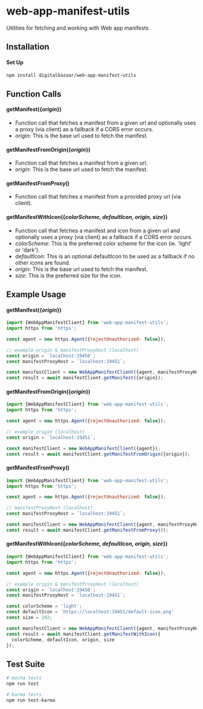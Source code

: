 # web-app-manifest-utils
Utilities for fetching and working with Web app manifests

## Installation

#### Set Up
```sh
npm install digitalbazaar/web-app-manifest-utils
```

## Function Calls

#### getManifest({*origin*})
- Function call that fetches a manifest from a given url and optionally uses a
proxy (via client) as a fallback if a CORS error occurs.
- *origin*: This is the base url used to fetch the manifest.

#### getManifestFromOrigin({*origin*})
- Function call that fetches a manifest from a given url.
- *origin*: This is the base url used to fetch the manifest.

#### getManifestFromProxy()
- Function call that fetches a manifest from a provided proxy url (via client).

#### getManifestWithIcon({*colorScheme, defaultIcon, origin, size*})
- Function call that fetches a manifest and icon from a given url and optionally
uses a proxy (via client) as a fallback if a CORS error occurs.
- *colorScheme*: This is the preferred color scheme for the icon (ie. 'light' or
'dark').
- *defaultIcon*: This is an optional defaultIcon to be used as a fallback if no
other icons are found.
- *origin*: This is the base url used to fetch the manifest.
- *size*: This is the preferred size for the icon.

## Example Usage

#### getManifest({*origin*})
```js
import {WebAppManifestClient} from 'web-app-manifest-utils';
import https from 'https';

const agent = new https.Agent({rejectUnauthorized: false});

// example origin & manifestProxyHost (localhost)
const origin = `localhost:19450`;
const manifestProxyHost = `localhost:19451`;

const manifestClient = new WebAppManifestClient({agent, manifestProxyHost});
const result = await manifestClient.getManifest({origin});
```

#### getManifestFromOrigin({*origin*})
```js
import {WebAppManifestClient} from 'web-app-manifest-utils';
import https from 'https';

const agent = new https.Agent({rejectUnauthorized: false});

// example origin (localhost)
const origin = `localhost:19451`;

const manifestClient = new WebAppManifestClient({agent});
const result = await manifestClient.getManifestFromOrigin({origin});
```

#### getManifestFromProxy()
```js
import {WebAppManifestClient} from 'web-app-manifest-utils';
import https from 'https';

const agent = new https.Agent({rejectUnauthorized: false});

// manifestProxyHost (localhost)
const manifestProxyHost = `localhost:19451`;

const manifestClient = new WebAppManifestClient({agent, manifestProxyHost});
const result = await manifestClient.getManifestFromProxy());
```

#### getManifestWithIcon({*colorScheme, defaultIcon, origin, size*})
```js
import {WebAppManifestClient} from 'web-app-manifest-utils';
import https from 'https';

const agent = new https.Agent({rejectUnauthorized: false});

// example origin & manifestProxyHost (localhost)
const origin = `localhost:19450`;
const manifestProxyHost = `localhost:19451`;

const colorScheme = 'light';
const defaultIcon = 'https://localhost:19451/default-icon.png'
const size = 192;

const manifestClient = new WebAppManifestClient({agent, manifestProxyHost});
const result = await manifestClient.getManifestWithIcon({
  colorScheme, defaultIcon, origin, size
});
```

## Test Suite
```sh
# mocha tests
npm run test

# karma tests
npm run test-karma
```
